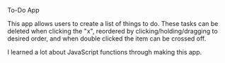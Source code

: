To-Do App

This app allows users to create a list of things to do. These tasks can be deleted when clicking the "x", reordered by clicking/holding/dragging to desired order, and when double clicked the item can be crossed off.

I learned a lot about JavaScript functions through making this app.